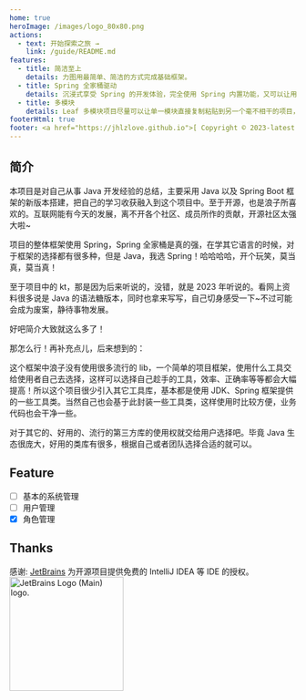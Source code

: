 ```yaml
---
home: true
heroImage: /images/logo_80x80.png
actions:
  - text: 开始探索之旅 →
    link: /guide/README.md
features:
  - title: 简洁至上
    details: 力图用最简单、简洁的方式完成基础框架。
  - title: Spring 全家桶驱动
    details: 沉浸式享受 Spring 的开发体验，完全使用 Spring 内置功能，又可以让用户基于 Spring 来扩展自定义功能。
  - title: 多模块
    details: Leaf 多模块项目尽量可以让单一模块直接复制粘贴到另一个毫不相干的项目，无需修改即可使用，真正发挥多模块的优点。
footerHtml: true
footer: <a href="https://jhlzlove.github.io">[ Copyright © 2023-latest jhlz. X ]</a>
---
```


## 简介

本项目是对自己从事 Java 开发经验的总结，主要采用 Java 以及 Spring Boot
框架的新版本搭建，把自己的学习收获融入到这个项目中。至于开源，也是浪子所喜欢的。互联网能有今天的发展，离不开各个社区、成员所作的贡献，开源社区太强大啦~

项目的整体框架使用 Spring，Spring 全家桶是真的强，在学其它语言的时候，对于框架的选择都有很多种，但是 Java，我选
Spring！哈哈哈哈，开个玩笑，莫当真，莫当真！

至于项目中的 kt，那是因为后来听说的，没错，就是 2023 年听说的。看网上资料很多说是 Java
的语法糖版本，同时也拿来写写，自己切身感受一下~不过可能会成为废案，静待事物发展。

好吧简介大致就这么多了！

那怎么行！再补充点儿，后来想到的：

这个框架中浪子没有使用很多流行的 lib，一个简单的项目框架，使用什么工具交给使用者自己去选择，这样可以选择自己趁手的工具，效率、正确率等等都会大幅提高！所以这个项目很少引入其它工具库，基本都是使用
JDK、Spring 框架提供的一些工具类。当然自己也会基于此封装一些工具类，这样使用时比较方便，业务代码也会干净一些。

对于其它的、好用的、流行的第三方库的使用权就交给用户选择吧。毕竟 Java 生态很庞大，好用的类库有很多，根据自己或者团队选择合适的就可以。

## Feature

- [ ] 基本的系统管理
- [ ] 用户管理
- [x] 角色管理

## Thanks

感谢:
[JetBrains](https://jb.gg/OpenSourceSupport) 为开源项目提供免费的 IntelliJ IDEA 等 IDE 的授权。  
<img style="width:200px" src="https://resources.jetbrains.com/storage/products/company/brand/logos/jb_beam.png" alt="JetBrains Logo (Main) logo.">
